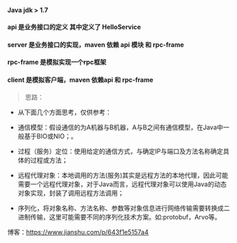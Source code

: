 ####  Java jdk > 1.7
####  api 是业务接口的定义 其中定义了 HelloService
####  server 是业务接口的实现，maven 依赖 api 模块 和 rpc-frame
#### rpc-frame 是模拟实现一个rpc框架
#### client 是模拟客户端，maven 依赖api 和 rpc-frame

> 思路：

* 从下面几个方面思考，仅供参考：

* 通信模型：假设通信的为A机器与B机器，A与B之间有通信模型，在Java中一般基于BIO或NIO；。

* 过程（服务）定位：使用给定的通信方式，与确定IP与端口及方法名称确定具体的过程或方法；

* 远程代理对象：本地调用的方法(服务)其实是远程方法的本地代理，因此可能需要一个远程代理对象，对于Java而言，远程代理对象可以使用Java的动态对象实现，封装了调用远程方法调用；

* 序列化，将对象名称、方法名称、参数等对象信息进行网络传输需要转换成二进制传输，这里可能需要不同的序列化技术方案。如:protobuf，Arvo等。

博客：https://www.jianshu.com/p/643f1e5157a4
